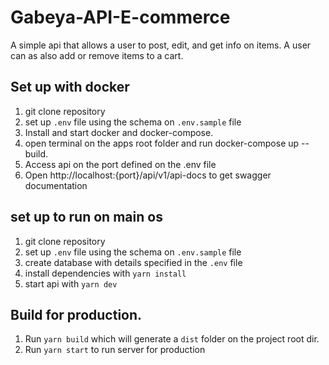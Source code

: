# Gabeya-API-E-commerce

A simple api that allows a user to post, edit, and get info on items.
A user can as also add or remove items to a cart.

## Set up with docker

1. git clone repository
2. set up `.env` file using the schema on `.env.sample` file
3. Install and start docker and docker-compose.
4. open terminal on the apps root folder and run docker-compose up --build.
5. Access api on the port defined on the .env file
6. Open http://localhost:{port}/api/v1/api-docs to get swagger documentation

## set up to run on main os

1. git clone repository
2. set up `.env` file using the schema on `.env.sample` file
3. create database with details specified in the `.env` file
4. install dependencies with `yarn install`
5. start api with `yarn dev`

## Build for production.

1. Run `yarn build` which will generate a `dist` folder on the project root dir.
2. Run `yarn start` to run server for production
